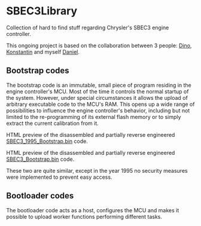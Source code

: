 # SBEC3Library
Collection of hard to find stuff regarding Chrysler's SBEC3 engine controller.

This ongoing project is based on the collaboration between 3 people: [Dino](https://github.com/dino2gnt), [Konstantin](https://github.com/GkvJeep) and myself [Daniel](https://github.com/laszlodaniel).

## Bootstrap codes
The bootstrap code is an immutable, small piece of program residing in the engine controller's MCU. Most of the time it controls the normal startup of the system. However, under special circumstances it allows the upload of arbitrary executable code to the MCU's RAM. This opens up a wide range of possibilities to influence the engine controller's behavior, including but not limited to the re-programming of its external flash memory or to simply extract the current calibration from it.

HTML preview of the disassembled and partially reverse engineered [SBEC3_1995_Bootstrap.bin](https://htmlpreview.github.io/?https://github.com/laszlodaniel/SBEC3Library/blob/main/Bootstrap/SBEC3_1995_Bootstrap.html) code.

HTML preview of the disassembled and partially reverse engineered [SBEC3_Bootstrap.bin](https://htmlpreview.github.io/?https://github.com/laszlodaniel/SBEC3Library/blob/main/Bootstrap/SBEC3_Bootstrap.html) code.

These two are quite similar, except in the year 1995 no security measures were implemented to prevent easy access.

## Bootloader codes

The bootloader code acts as a host, configures the MCU and makes it possible to upload worker functions performing different tasks.